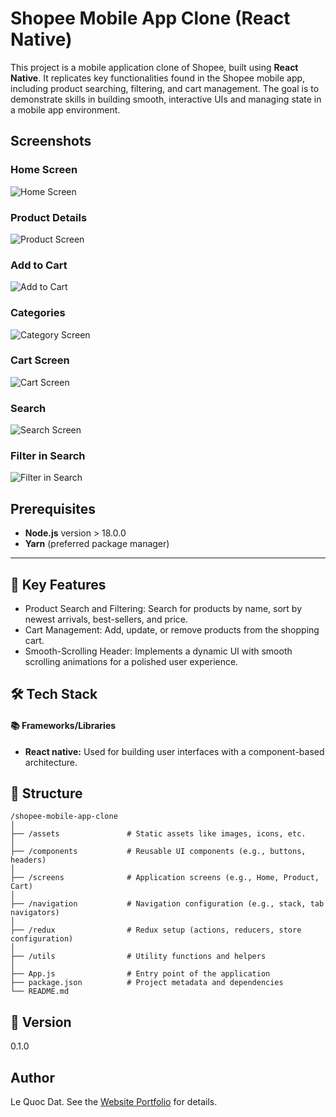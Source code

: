 # Shopee Mobile App Clone (React Native)

This project is a mobile application clone of Shopee, built using **React Native**. It replicates key functionalities found in the Shopee mobile app, including product searching, filtering, and cart management. The goal is to demonstrate skills in building smooth, interactive UIs and managing state in a mobile app environment.

## Screenshots

### Home Screen
![Home Screen](https://github.com/le-dat/shopee-mobile-app-clone/blob/master/static/screenshot1.jpg)

### Product Details
![Product Screen](https://github.com/le-dat/shopee-mobile-app-clone/blob/master/static/screenshot2.jpg)

### Add to Cart
![Add to Cart](https://github.com/le-dat/shopee-mobile-app-clone/blob/master/static/screenshot3.jpg)

### Categories
![Category Screen](https://github.com/le-dat/shopee-mobile-app-clone/blob/master/static/screenshot4.jpg)

### Cart Screen
![Cart Screen](https://github.com/le-dat/shopee-mobile-app-clone/blob/master/static/screenshot5.jpg)

### Search
![Search Screen](https://github.com/le-dat/shopee-mobile-app-clone/blob/master/static/screenshot6.jpg)

### Filter in Search
![Filter in Search](https://github.com/le-dat/shopee-mobile-app-clone/blob/master/static/screenshot7.jpg)

## Prerequisites

- **Node.js** version > 18.0.0
- **Yarn** (preferred package manager)

---

## 🔑 Key Features

  - Product Search and Filtering: Search for products by name, sort by newest arrivals, best-sellers, and price.
  - Cart Management: Add, update, or remove products from the shopping cart.
  - Smooth-Scrolling Header: Implements a dynamic UI with smooth scrolling animations for a polished user experience.

## 🛠️ Tech Stack

#### 📚 Frameworks/Libraries

- **React native:** Used for building user interfaces with a component-based architecture.


## 📁 Structure

```plaintext
/shopee-mobile-app-clone
│
├── /assets               # Static assets like images, icons, etc.
│
├── /components           # Reusable UI components (e.g., buttons, headers)
│
├── /screens              # Application screens (e.g., Home, Product, Cart)
│
├── /navigation           # Navigation configuration (e.g., stack, tab navigators)
│
├── /redux                # Redux setup (actions, reducers, store configuration)
│
├── /utils                # Utility functions and helpers
│
├── App.js                # Entry point of the application
├── package.json          # Project metadata and dependencies
└── README.md  
```

## 📝 Version

0.1.0

## Author

Le Quoc Dat. See the [Website Portfolio](https://ledat-portfolio.vercel.app/) for details.

